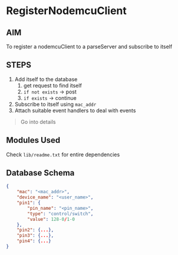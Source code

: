 # RegisterNodemcuClient

## AIM

To register a nodemcuClient to a parseServer and subscribe to itself

## STEPS

1. Add itself to the database
    1. get request to find itself
    2. `if not exists` -> post
    3. `if exists` -> continue
2. Subscribe to itself using `mac_addr`
3. Attach suitable event handlers to deal with events

> Go into details

## Modules Used

Check `lib/readme.txt` for entire dependencies

## Database Schema

``` json
{
    "mac": "<mac_addr>",
    "device_name": "<user_name>",
    "pin1": {
        "pin_name": "<pin_name>",
        "type": "control/switch",
        "value": 128-0/1-0
    },
    "pin2": {...},
    "pin3": {...},
    "pin4": {...}
}
```
